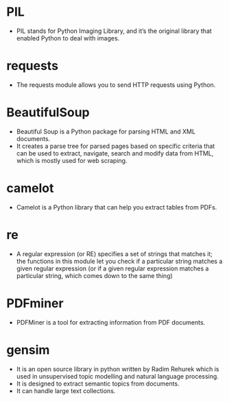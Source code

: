 # PIL
* PIL stands for Python Imaging Library, and it’s the original library that enabled Python to deal with images.
# requests
 * The requests module allows you to send HTTP requests using Python.
# BeautifulSoup
* Beautiful Soup is a Python package for parsing HTML and XML documents. 
* It creates a parse tree for parsed pages based on specific criteria that can be used to extract, navigate, search and modify data from HTML, which is mostly used for web scraping. 
# camelot
* Camelot is a Python library that can help you extract tables from PDFs.
# re
* A regular expression (or RE) specifies a set of strings that matches it; the functions in this module let you check if a particular string matches a given regular expression (or if a given regular expression matches a particular string, which comes down to the same thing)
# PDFminer
* PDFMiner is a tool for extracting information from PDF documents.
# gensim 
* It is an open source library in python written by Radim Rehurek which is used in unsupervised topic modelling and natural language processing.
* It is designed to extract semantic topics from documents.
* It can handle large text collections.
